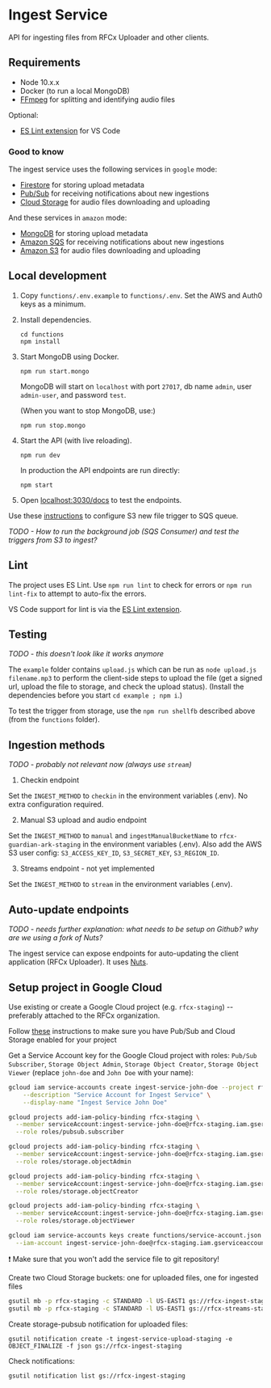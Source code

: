 # Ingest Service

API for ingesting files from RFCx Uploader and other clients.


## Requirements

- Node 10.x.x
- Docker (to run a local MongoDB)
- [FFmpeg](https://ffmpeg.org) for splitting and identifying audio files

Optional:
- [ES Lint extension](https://marketplace.visualstudio.com/items?itemName=dbaeumer.vscode-eslint) for VS Code

### Good to know

The ingest service uses the following services in `google` mode:
- [Firestore](https://cloud.google.com/firestore/) for storing upload metadata
- [Pub/Sub](https://cloud.google.com/pubsub/) for receiving notifications about new ingestions
- [Cloud Storage](https://cloud.google.com/storage/) for audio files downloading and uploading

And these services in `amazon` mode:
- [MongoDB](https://www.mongodb.com/) for storing upload metadata
- [Amazon SQS](https://aws.amazon.com/sqs/) for receiving notifications about new ingestions
- [Amazon S3](https://aws.amazon.com/s3/) for audio files downloading and uploading


## Local development

1. Copy `functions/.env.example` to `functions/.env`. Set the AWS and Auth0 keys as a minimum.

2. Install dependencies.
   ```
   cd functions
   npm install
   ```

3. Start MongoDB using Docker.
   ```
   npm run start.mongo
   ```
   MongoDB will start on `localhost` with port `27017`, db name `admin`, user `admin-user`, and password `test`.

   (When you want to stop MongoDB, use:)
   ```
   npm run stop.mongo
   ```

4. Start the API (with live reloading).
   ```
   npm run dev
   ```

   In production the API endpoints are run directly:
   ```
   npm start
   ```

5. Open [localhost:3030/docs](http://localhost:3030/docs) to test the endpoints.


Use these [instructions](https://confluence.rfcx.org/display/RD/Configuring+S3+new+file+trigger+to+SQS+queue "Confluence document") to configure S3 new file trigger to SQS queue.

_TODO - How to run the background job (SQS Consumer) and test the triggers from S3 to ingest?_


## Lint

The project uses ES Lint. Use `npm run lint` to check for errors or `npm run lint-fix` to attempt to auto-fix the errors.

VS Code support for lint is via the [ES Lint extension](https://marketplace.visualstudio.com/items?itemName=dbaeumer.vscode-eslint).


## Testing

_TODO - this doesn't look like it works anymore_

The `example` folder contains `upload.js` which can be run as `node upload.js filename.mp3` to perform the client-side steps to upload the file (get a signed url, upload the file to storage, and check the upload status). (Install the dependencies before you start `cd example ; npm i`.)

To test the trigger from storage, use the `npm run shellfb` described above (from the `functions` folder).


## Ingestion methods

_TODO - probably not relevant now (always use `stream`)_

1. Checkin endpoint

Set the `INGEST_METHOD` to `checkin` in the environment variables (.env). No extra configuration required.

2. Manual S3 upload and audio endpoint

Set the `INGEST_METHOD` to `manual` and `ingestManualBucketName` to `rfcx-guardian-ark-staging` in the environment variables (.env). Also add the AWS S3 user config: `S3_ACCESS_KEY_ID`, `S3_SECRET_KEY`, `S3_REGION_ID`.

3. Streams endpoint - not yet implemented

Set the `INGEST_METHOD` to `stream` in the environment variables (.env).


## Auto-update endpoints

_TODO - needs further explanation: what needs to be setup on Github? why are we using a fork of Nuts?_

The ingest service can expose endpoints for auto-updating the client application (RFCx Uploader). It uses [Nuts](https://nuts.gitbook.com).


## Setup project in Google Cloud

Use existing or create a Google Cloud project (e.g. `rfcx-staging`) -- preferably attached to the RFCx organization.

Follow [these](https://cloud.google.com/storage/docs/reporting-changes?authuser=1#prereqs) instructions to make sure you have Pub/Sub and Cloud Storage enabled for your project

Get a Service Account key for the Google Cloud project with roles: `Pub/Sub Subscriber`, `Storage Object Admin`, `Storage Object Creator`, `Storage Object Viewer` (replace `john-doe` and `John Doe` with your name):
```sh
gcloud iam service-accounts create ingest-service-john-doe --project rfcx-staging \
    --description "Service Account for Ingest Service" \
    --display-name "Ingest Service John Doe"

gcloud projects add-iam-policy-binding rfcx-staging \
  --member serviceAccount:ingest-service-john-doe@rfcx-staging.iam.gserviceaccount.com \
  --role roles/pubsub.subscriber

gcloud projects add-iam-policy-binding rfcx-staging \
  --member serviceAccount:ingest-service-john-doe@rfcx-staging.iam.gserviceaccount.com \
  --role roles/storage.objectAdmin

gcloud projects add-iam-policy-binding rfcx-staging \
  --member serviceAccount:ingest-service-john-doe@rfcx-staging.iam.gserviceaccount.com \
  --role roles/storage.objectCreator

gcloud projects add-iam-policy-binding rfcx-staging \
  --member serviceAccount:ingest-service-john-doe@rfcx-staging.iam.gserviceaccount.com \
  --role roles/storage.objectViewer

gcloud iam service-accounts keys create functions/service-account.json \
  --iam-account ingest-service-john-doe@rfcx-staging.iam.gserviceaccount.com --project rfcx-staging
```
:exclamation: Make sure that you won't add the service file to git repository!

Create two Cloud Storage buckets: one for uploaded files, one for ingested files
```sh
gsutil mb -p rfcx-staging -c STANDARD -l US-EAST1 gs://rfcx-ingest-staging
gsutil mb -p rfcx-staging -c STANDARD -l US-EAST1 gs://rfcx-streams-staging
```

Create storage-pubsub notification for uploaded files:
```
gsutil notification create -t ingest-service-upload-staging -e OBJECT_FINALIZE -f json gs://rfcx-ingest-staging
```

Check notifications:
```
gsutil notification list gs://rfcx-ingest-staging
```
